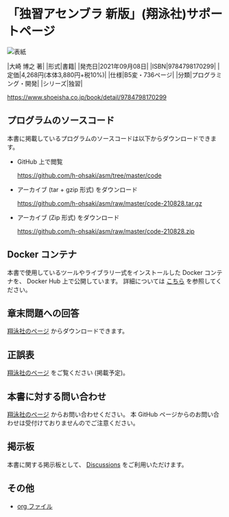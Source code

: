 # 「独習アセンブラ 新版」(翔泳社)サポートページ

![表紙](https://www.seshop.com/static/images/product/24623/L.png)

|大崎 博之 著|
|形式|書籍|
|発売日|2021年09月08日|
|ISBN|9784798170299|
|定価|4,268円(本体3,880円+税10%)|
|仕様|B5変・736ページ|
|分類|プログラミング・開発|
|シリーズ|独習|

https://www.shoeisha.co.jp/book/detail/9784798170299

## プログラムのソースコード

本書に掲載しているプログラムのソースコードは以下からダウンロードできます。

- GitHub 上で閲覧

    https://github.com/h-ohsaki/asm/tree/master/code

- アーカイブ (tar + gzip 形式) をダウンロード

    https://github.com/h-ohsaki/asm/raw/master/code-210828.tar.gz

- アーカイブ (Zip 形式) をダウンロード

    https://github.com/h-ohsaki/asm/raw/master/code-210828.zip

## Docker コンテナ

本書で使用しているツールやライブラリ一式をインストールした Docker コンテナを、
Docker Hub 上で公開しています。
詳細については [こちら](https://github.com/h-ohsaki/modern-asm/blob/master/Docker.md) を参照してください。

## 章末問題への回答

[翔泳社のページ](https://www.shoeisha.co.jp/book/download/9784798170299) からダウンロードできます。

## 正誤表

[翔泳社のページ](https://www.shoeisha.co.jp/book/errata/) をご覧ください (掲載予定)。

## 本書に対する問い合わせ

[翔泳社のページ](https://www.shoeisha.co.jp/book/qa/) からお問い合わせください。
本 GitHub ページからのお問い合わせは受付けておりませんのでご注意ください。

## 掲示板

本書に関する掲示板として、
[Discussions](https://github.com/h-ohsaki/asm/discussions) をご利用いただけます。

## その他

- [org ファイル](https://github.com/h-ohsaki/modern-asm)

